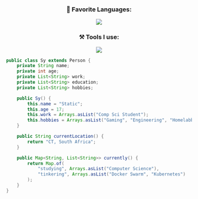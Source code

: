 <h3 align="center">📄 Favorite Languages:</h3>
<p align="center">
  <a href="https://skillicons.dev">
    <img src="https://skillicons.dev/icons?i=java, py, html" />
  </a>
</p>
</p>
<h3 align="center">⚒ Tools I use:</h3>
<p align="center">
  <a href="https://skillicons.dev">
    <img src="https://skillicons.dev/icons?i=aws,git,docker,cloudflare,idea" />
  </a>
</p>




```java
public class Sy extends Person {
    private String name;
    private int age;
    private List<String> work;
    private List<String> education;
    private List<String> hobbies;

    public Sy() {
        this.name = "Static";
        this.age = 17;
        this.work = Arrays.asList("Comp Sci Student");
        this.hobbies = Arrays.asList("Gaming", "Engineering", "Homelabbing");
    }

    public String currentLocation() {
        return "CT, South Africa";
    }

    public Map<String, List<String>> currently() {
        return Map.of(
            "studying", Arrays.asList("Computer Science"),
            "tinkering", Arrays.asList("Docker Swarm", "Kubernetes")
        );
    }
}
```
